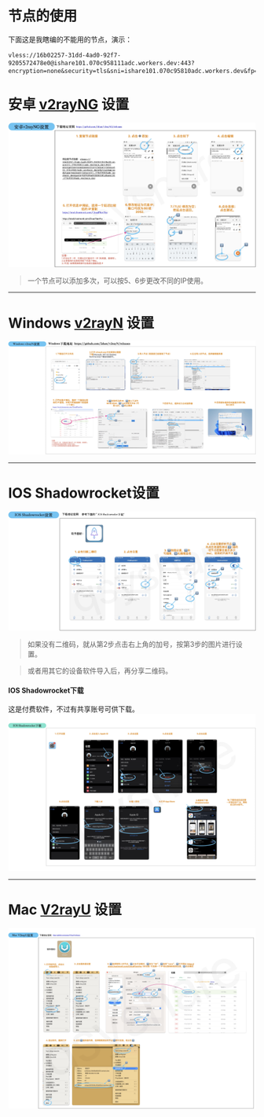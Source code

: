 # 节点的使用
下面这是我瞎编的不能用的节点，演示：
```
vless://16b02257-31dd-4ad0-92f7-9205572478e0@ishare101.070c958111adc.workers.dev:443?encryption=none&security=tls&sni=ishare101.070c95810adc.workers.dev&fp=randomized&type=ws&host=ishare101.070c95810adc.workers.dev&path=%2F%3Fed%3D2048#ishare101.070c95810adc.workers.dev

```
# 安卓 [v2rayNG](https://github.com/2dust/v2rayNG/releases) 设置
![](media/17188056402319.jpg)
> 一个节点可以添加多次，可以按5、6步更改不同的IP使用。

-------

# Windows [v2rayN](https://github.com/2dust/v2rayN/releases) 设置
![](media/17188058128010.jpg)

-------
# IOS Shadowrocket设置
![](media/17188065463718.jpg)
> 如果没有二维码，就从第2步点击右上角的加号，按第3步的图片进行设置。

> 或者用其它的设备软件导入后，再分享二维码。

#### **IOS Shadowrocket下载** <!-- {docsify-ignore} -->
这是付费软件，不过有共享账号可供下载。
![](media/17188071864100.jpg)

-------
# Mac [V2rayU](https://github.com/yanue/V2rayU/releases) 设置
![](media/17188068636158.jpg)
